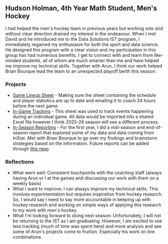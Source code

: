 ## Hudson Holman, 4th Year Math Student, Men's Hockey

I had helped the men's hockey team in previous years but working solo and without clear direction drained my interest in the endeavour. When I met David and he introduced me to the Data Solutions IST program, I immediately regained my enthusiasm for both the sport and data science. He designed this program with a clear vision and my participation in this group has had numerous benefits. I get to connect with and learn from like-minded students, all of whom are much smarter than me and have helped me improve my technical skills. Together with Arun, I think our work helped Brian Bourque lead the team to an unexpected playoff berth this season.   

### Projects

-  [Game Lineup Sheet](https://github.com/uwaggs/mhky_misc/blob/main/Game%20Lineup%20Chart%202024-25_w_stats.xlsx) - Making sure the sheet containing the schedule and player statistics are up to date and emailing it to coach 24 hours before the next game.
-  [In-Game Tracking](https://github.com/uwaggs/mhky_misc/blob/main/MHKY%20Tracking%202024-25.xlsx) - This sheet was used to track events happening during an individual game. All data would be imported into a shared Excel file however I think 2025-26 season will see a different process.
-  [In-Season Reporting](https://uwaggs.github.io/mhky_reports/) - For the first year, I did a mid-season and end-of-season report that explored some of my data and data coming from InStat. Met with Brian Bourque to go over my findings and brainstorm strategies based on the information. Future reports can be added through [this repo](https://github.com/uwaggs/mhky_reports).

### Reflections

  - What went well: Consistent touchpoints with the coaching staff (always having Arun or I at the games and discussing our work with them on a weekly basis)
  - What I want to improve: I can always improve my technical skills. This involves experimentation but requires inspiration from hockey research. So, I would say I need to say more accountable in keeping up with hockey research and working on simple ways of applying this research to my work with men's hockey.
  - What I'm looking forward to doing next season: Unfortunately, I will not be returning to the IST as I am graduating. However, I am excited to see less tracking (much of time was spent here) and more analysis and see some of Arun's projects come to fruition. Especially his work on line combinations. 
